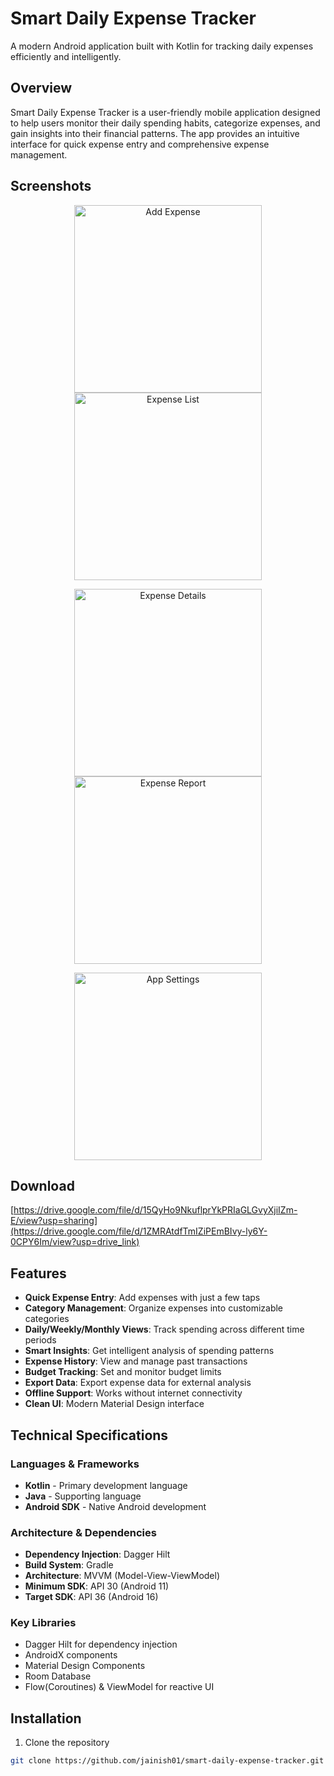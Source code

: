 # Smart Daily Expense Tracker

A modern Android application built with Kotlin for tracking daily expenses efficiently and intelligently.

## Overview

Smart Daily Expense Tracker is a user-friendly mobile application designed to help users monitor their daily spending habits, categorize expenses, and gain insights into their financial patterns. The app provides an intuitive interface for quick expense entry and comprehensive expense management.

## Screenshots

<p align="center">
  <img src="https://github.com/user-attachments/assets/523bbc8a-d7d9-43ff-b981-a9bffa0384fd" alt="Add Expense" width="300"/>
  <img src="https://github.com/user-attachments/assets/f1d6380f-8fbd-476c-a427-233755c58d90" alt="Expense List" width="300"/>
</p>

<p align="center">
  <img src="https://github.com/user-attachments/assets/7d0af91d-2be5-49e8-9c1e-b89c00741aa4" alt="Expense Details" width="300"/>
  <img src="https://github.com/user-attachments/assets/e4e173ae-b328-4040-b6e0-b2f744142030" alt="Expense Report" width="300"/>
</p>

<p align="center">
  <img src="https://github.com/user-attachments/assets/fd5ecfc9-25d4-4e48-88ef-237f6a5a0818" alt="App Settings" width="300"/>
</p>


## Download
[https://drive.google.com/file/d/15QyHo9NkuflprYkPRIaGLGvyXjiIZm-E/view?usp=sharing](https://drive.google.com/file/d/1ZMRAtdfTmIZiPEmBIvy-ly6Y-0CPY6Im/view?usp=drive_link)

## Features

- **Quick Expense Entry**: Add expenses with just a few taps
- **Category Management**: Organize expenses into customizable categories
- **Daily/Weekly/Monthly Views**: Track spending across different time periods
- **Smart Insights**: Get intelligent analysis of spending patterns
- **Expense History**: View and manage past transactions
- **Budget Tracking**: Set and monitor budget limits
- **Export Data**: Export expense data for external analysis
- **Offline Support**: Works without internet connectivity
- **Clean UI**: Modern Material Design interface

## Technical Specifications

### Languages & Frameworks
- **Kotlin** - Primary development language
- **Java** - Supporting language
- **Android SDK** - Native Android development

### Architecture & Dependencies
- **Dependency Injection**: Dagger Hilt
- **Build System**: Gradle
- **Architecture**: MVVM (Model-View-ViewModel)
- **Minimum SDK**: API 30 (Android 11)
- **Target SDK**: API 36 (Android 16)

### Key Libraries
- Dagger Hilt for dependency injection
- AndroidX components
- Material Design Components
- Room Database
- Flow(Coroutines) & ViewModel for reactive UI

## Installation

1. Clone the repository
```bash
git clone https://github.com/jainish01/smart-daily-expense-tracker.git
